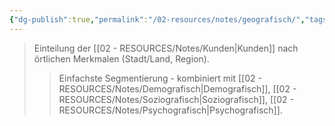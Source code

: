 ```yaml
---
{"dg-publish":true,"permalink":"/02-resources/notes/geografisch/","tags":["marketing/segmentierung"],"noteIcon":"","updated":"2025-09-05T10:12:29.573+02:00"}
---
```


>Einteilung der [[02 - RESOURCES/Notes/Kunden\|Kunden]] nach örtlichen Merkmalen (Stadt/Land, Region).
>>Einfachste Segmentierung - kombiniert mit [[02 - RESOURCES/Notes/Demografisch\|Demografisch]], [[02 - RESOURCES/Notes/Soziografisch\|Soziografisch]], [[02 - RESOURCES/Notes/Psychografisch\|Psychografisch]].